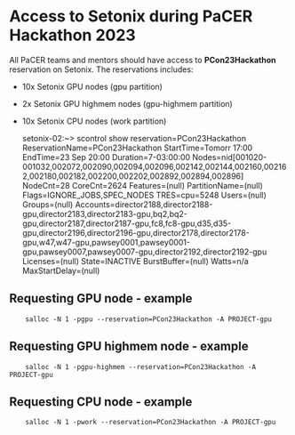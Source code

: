 # Access to Setonix during PaCER Hackathon 2023

All PaCER teams and mentors should have access to __PCon23Hackathon__ reservation on Setonix. The reservations includes:
- 10x Setonix GPU nodes (gpu partition)
- 2x Setonix GPU highmem nodes (gpu-highmem partition)
- 10x Setonix CPU nodes (work partition)


    setonix-02:~> scontrol show reservation=PCon23Hackathon
    ReservationName=PCon23Hackathon StartTime=Tomorr 17:00 EndTime=23 Sep 20:00 Duration=7-03:00:00
    Nodes=nid[001020-001032,002072,002090,002094,002096,002142,002144,002160,002162,002180,002182,002200,002202,002892,002894,002896] NodeCnt=28 CoreCnt=2624 Features=(null) PartitionName=(null)
    Flags=IGNORE_JOBS,SPEC_NODES
    TRES=cpu=5248
    Users=(null) Groups=(null) Accounts=director2188,director2188-gpu,director2183,director2183-gpu,bq2,bq2-gpu,director2187,director2187-gpu,fc8,fc8-gpu,d35,d35-gpu,director2196,director2196-gpu,director2178,director2178-gpu,w47,w47-gpu,pawsey0001,pawsey0001-gpu,pawsey0007,pawsey0007-gpu,director2192,director2192-gpu
    Licenses=(null) State=INACTIVE BurstBuffer=(null) Watts=n/a
    MaxStartDelay=(null)

## Requesting GPU node - example
        salloc -N 1 -pgpu --reservation=PCon23Hackathon -A PROJECT-gpu

## Requesting GPU highmem node - example
        salloc -N 1 -pgpu-highmem --reservation=PCon23Hackathon -A PROJECT-gpu

## Requesting CPU node - example
        salloc -N 1 -pwork --reservation=PCon23Hackathon -A PROJECT-gpu

